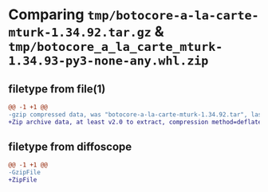 # Comparing `tmp/botocore-a-la-carte-mturk-1.34.92.tar.gz` & `tmp/botocore_a_la_carte_mturk-1.34.93-py3-none-any.whl.zip`

## filetype from file(1)

```diff
@@ -1 +1 @@
-gzip compressed data, was "botocore-a-la-carte-mturk-1.34.92.tar", last modified: Fri Apr 26 01:01:38 2024, max compression
+Zip archive data, at least v2.0 to extract, compression method=deflate
```

## filetype from diffoscope

```diff
@@ -1 +1 @@
-GzipFile
+ZipFile
```

